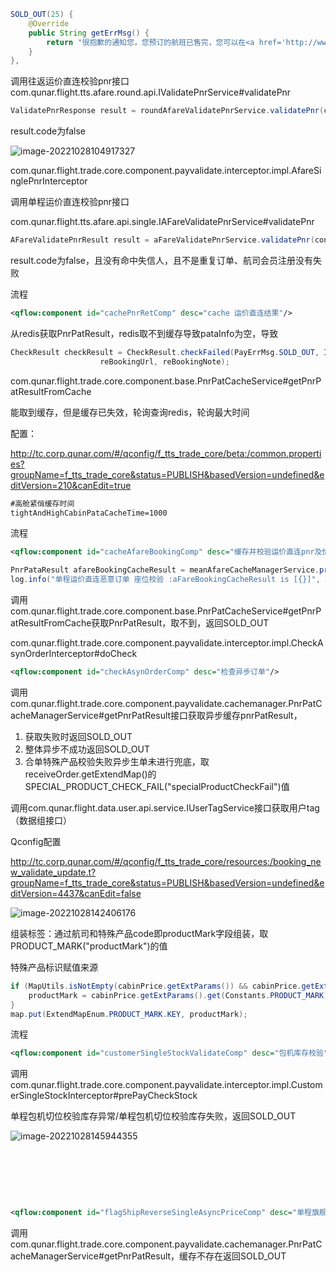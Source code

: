 ```java
SOLD_OUT(25) {
    @Override
    public String getErrMsg() {
        return "很抱歉的通知您，您预订的航班已售完，您可以在<a href='http://www.qunar.com' >www.qunar.com</a>重新搜索预订";
    }
},
```

调用往返运价直连校验pnr接口com.qunar.flight.tts.afare.round.api.IValidatePnrService#validatePnr

```java
ValidatePnrResponse result = roundAfareValidatePnrService.validatePnr(condition);
```

result.code为false

![image-20221028104917327](C:\Users\hongyuan.shan\AppData\Roaming\Typora\typora-user-images\image-20221028104917327.png)



com.qunar.flight.trade.core.component.payvalidate.interceptor.impl.AfareSinglePnrInterceptor

调用单程运价直连校验pnr接口

com.qunar.flight.tts.afare.api.single.IAFareValidatePnrService#validatePnr

```java
AFareValidatePnrResult result = aFareValidatePnrService.validatePnr(condition);
```

result.code为false，且没有命中失信人，且不是重复订单、航司会员注册没有失败



流程

```xml
<qflow:component id="cachePnrRetComp" desc="cache 运价直连结果"/>
```

从redis获取PnrPatResult，redis取不到缓存导致pataInfo为空，导致

```java
CheckResult checkResult = CheckResult.checkFailed(PayErrMsg.SOLD_OUT, InterceptorCause.PATA_VALIDATE_EXCEPTION,
                    reBookingUrl, reBookingNote);
```

com.qunar.flight.trade.core.component.base.PnrPatCacheService#getPnrPatResultFromCache

能取到缓存，但是缓存已失效，轮询查询redis，轮询最大时间

配置：

http://tc.corp.qunar.com/#/qconfig/f_tts_trade_core/beta:/common.properties?groupName=f_tts_trade_core&status=PUBLISH&basedVersion=undefined&editVersion=210&canEdit=true

```xml
#高舱紧俏缓存时间
tightAndHighCabinPataCacheTime=1000
```



流程

```xml
<qflow:component id="cacheAfareBookingComp" desc="缓存并校验运价直连pnr及价格"/>
```

```java
PnrPataResult afareBookingCacheResult = meanAfareCacheManagerService.processMeanAfarePnrPatResult(order);
log.info("单程运价直连恶意订单 座位校验 :aFareBookingCacheResult is [{}]", JacksonUtil.serialize(afareBookingCacheResult));
```

调用com.qunar.flight.trade.core.component.base.PnrPatCacheService#getPnrPatResultFromCache获取PnrPatResult，取不到，返回SOLD_OUT





com.qunar.flight.trade.core.component.payvalidate.interceptor.impl.CheckAsynOrderInterceptor#doCheck

```xml
<qflow:component id="checkAsynOrderComp" desc="检查异步订单"/>
```

调用com.qunar.flight.trade.core.component.payvalidate.cachemanager.PnrPatCacheManagerService#getPnrPatResult接口获取异步缓存pnrPatResult，

1. 获取失败时返回SOLD_OUT
2. 整体异步不成功返回SOLD_OUT
3. 合单特殊产品校验失败异步生单未进行兜底，取receiveOrder.getExtendMap()的SPECIAL_PRODUCT_CHECK_FAIL("specialProductCheckFail")值



调用com.qunar.flight.data.user.api.service.IUserTagService接口获取用户tag（数据组接口）

Qconfig配置

http://tc.corp.qunar.com/#/qconfig/f_tts_trade_core/resources:/booking_new_validate_update.t?groupName=f_tts_trade_core&status=PUBLISH&basedVersion=undefined&editVersion=4437&canEdit=false

![image-20221028142406176](C:\Users\hongyuan.shan\AppData\Roaming\Typora\typora-user-images\image-20221028142406176.png)

组装标签：通过航司和特殊产品code即productMark字段组装，取PRODUCT_MARK("productMark")的值

特殊产品标识赋值来源

```java
if (MapUtils.isNotEmpty(cabinPrice.getExtParams()) && cabinPrice.getExtParams().containsKey(Constants.PRODUCT_MARK)){
    productMark = cabinPrice.getExtParams().get(Constants.PRODUCT_MARK);
}
map.put(ExtendMapEnum.PRODUCT_MARK.KEY, productMark);
```



流程

```xml
<qflow:component id="customerSingleStockValidateComp" desc="包机库存校验"/>
```

调用com.qunar.flight.trade.core.component.payvalidate.interceptor.impl.CustomerSingleStockInterceptor#prePayCheckStock

单程包机切位校验库存异常/单程包机切位校验库存失败，返回SOLD_OUT

![image-20221028145944355](C:\Users\hongyuan.shan\AppData\Roaming\Typora\typora-user-images\image-20221028145944355.png)



​	

​	

​	



```xml
<qflow:component id="flagShipReverseSingleAsyncPriceComp" desc="单程旗舰店反采价格校验"/>
```

调用com.qunar.flight.trade.core.component.payvalidate.cachemanager.PnrPatCacheManagerService#getPnrPatResult，缓存不存在返回SOLD_OUT

